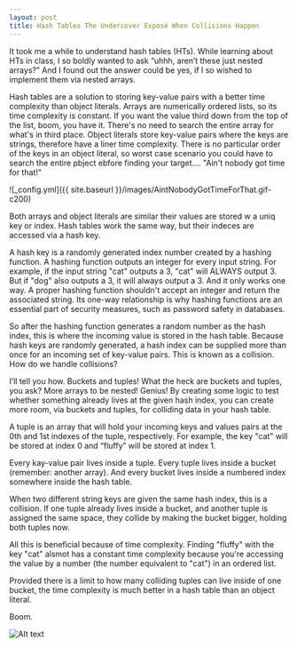 ```yaml
---
layout: post
title: Hash Tables The Undercover Exposé When Collisions Happen
---
```


It took me a while to understand hash tables (HTs). While learning about HTs in class, I so boldly wanted to ask “uhhh, aren’t these just nested arrays?” And I found out the answer could be yes, if I so wished to implement them via nested arrays.

Hash tables are a solution to storing key-value pairs with a better time complexity than object literals. Arrays are numerically ordered lists, so its time complexity is constant. If you want the value third down from the top of the list, boom, you have it. There's no need to search the entire array for what's in third place. Object literals store key-value pairs where the keys are strings, therefore have a liner time complexity. There is no particular order of the keys in an object literal, so worst case scenario you could have to search the entire pbject ebfore finding your target.... "Ain't nobody got time for that!"

![_config.yml]({{ site.baseurl }}/images/AintNobodyGotTimeForThat.gif-c200)

Both arrays and object literals are similar their values are stored w a uniq key or index. Hash tables work the same way, but their indeces are accessed via a hash key. 

A hash key is a randomly generated index number created by a hashing function. A hashing function outputs an integer for every input string. For example, if the input string "cat" outputs a 3, "cat" will ALWAYS output 3. But if "dog" also outputs a 3, it will always output a 3. And it only works one way. A proper hashing function shouldn't accept an integer and return the associated string. Its one-way relationship is why hashing functions are an essential part of security measures, such as password safety in databases.

So after the hashing function generates a random number as the hash index, this is where the incoming value is stored in the hash table. Because hash keys are randomly generated, a hash index can be supplied more than once for an incoming set of key-value pairs. This is known as a collision. How do we handle collisions?

I’ll tell you how. Buckets and tuples! What the heck are buckets and tuples, you ask? More arrays to be nested! Genius! By creating some logic to test whether something already lives at the given hash index, you can create more room, via buckets and tuples, for colliding data in your hash table.

A tuple is an array that will hold your incoming keys and values pairs at the 0th and 1st indexes of the tuple, respectively. For example, the key "cat" will be stored at index 0 and “fluffy” will be stored at index 1.

Every kay-value pair lives inside a tuple. Every tuple lives inside a bucket (remember: another array). And every bucket lives inside a numbered index somewhere inside the hash table.

When two different string keys are given the same hash index, this is a collision. If one tuple already lives inside a bucket, and another tuple is assigned the same space, they collide by making the bucket bigger, holding both tuples now.

All this is beneficial because of time complexity. Finding "fluffy" with the key "cat" alsmot has a constant time complexity because you're accessing the value by a number (the number equivalent to "cat") in an ordered list.

Provided there is a limit to how many colliding tuples can live inside of one bucket, the time complexity is much better in a hash table than an object literal.

Boom.

![Alt text](http://0.media.collegehumor.cvcdn.com/82/61/f5657ea6e8a5225a9c0c692817d5bf5c-micdrop07.gif)



